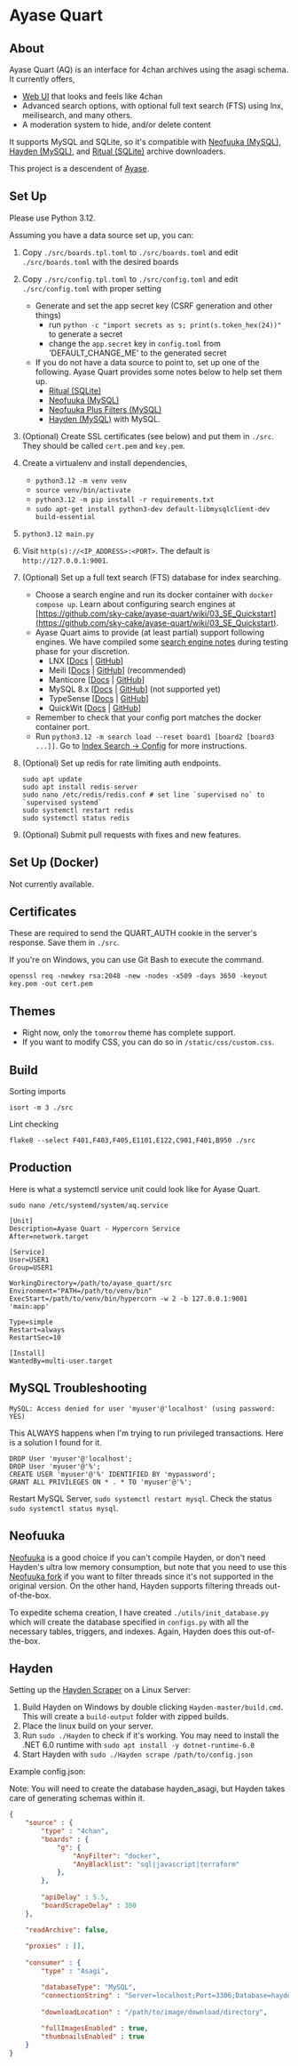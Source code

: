 # Ayase Quart

## About

Ayase Quart (AQ) is an interface for 4chan archives using the asagi schema. It currently offers,

- [Web UI](preview/README.md) that looks and feels like 4chan
- Advanced search options, with optional full text search (FTS) using lnx, meilisearch, and many others.
- A moderation system to hide, and/or delete content

It supports MySQL and SQLite, so it's compatible with [Neofuuka (MySQL)](https://github.com/bibanon/neofuuka-scraper), [Hayden (MySQL)](https://github.com/bbepis/Hayden), and [Ritual (SQLite)](https://github.com/sky-cake/Ritual) archive downloaders.

This project is a descendent of [Ayase](https://github.com/bibanon/ayase).

## Set Up

Please use Python 3.12.

Assuming you have a data source set up, you can:

1. Copy `./src/boards.tpl.toml` to `./src/boards.toml` and edit `./src/boards.toml` with the desired boards
1. Copy `./src/config.tpl.toml` to `./src/config.toml` and edit `./src/config.toml` with proper setting
	- Generate and set the app secret key (CSRF generation and other things)
		- run `python -c "import secrets as s; print(s.token_hex(24))"` to generate a secret
		- change the `app.secret` key in `config.toml` from 'DEFAULT_CHANGE_ME' to the generated secret
    - If you do not have a data source to point to, set up one of the following. Ayase Quart provides some notes below to help set them up.
      - [Ritual (SQLite)](https://github.com/sky-cake/Ritual)
      - [Neofuuka (MySQL)](https://github.com/bibanon/neofuuka-scraper)
      - [Neofuuka Plus Filters (MySQL)](https://github.com/sky-cake/neofuuka-scraper-plus-filters)
      - [Hayden (MySQL)](https://github.com/bbepis/Hayden) with MySQL.
1. (Optional) Create SSL certificates (see below) and put them in `./src`. They should be called `cert.pem` and `key.pem`.
1. Create a virtualenv and install dependencies,
    - `python3.12 -m venv venv`
    - `source venv/bin/activate`
    - `python3.12 -m pip install -r requirements.txt`
    - `sudo apt-get install python3-dev default-libmysqlclient-dev build-essential`
1. `python3.12 main.py`
1. Visit `http(s)://<IP_ADDRESS>:<PORT>`. The default is `http://127.0.0.1:9001`.
1. (Optional) Set up a full text search (FTS) database for index searching.
   - Choose a search engine and run its docker container with `docker compose up`. Learn about configuring search engines at [https://github.com/sky-cake/ayase-quart/wiki/03_SE_Quickstart](https://github.com/sky-cake/ayase-quart/wiki/03_SE_Quickstart).
   - Ayase Quart aims to provide (at least partial) support following engines. We have compiled some [search engine notes](./index_search/README.md) during testing phase for your discretion.
     - LNX [[Docs](https://docs.lnx.rs/) | [GitHub](https://github.com/lnx-search/lnx)]
     - Meili [[Docs](https://www.meilisearch.com/docs/learn/getting_started/installation) | [GitHub](https://github.com/meilisearch/meilisearch)] (recommended)
     - Manticore [[Docs](https://manual.manticoresearch.com/Starting_the_server/Docker?client=Docker#Docker-compose) | [GitHub](https://github.com/manticoresoftware/manticoresearch)]
     - MySQL 8.x [[Docs](https://dev.mysql.com/doc/refman/8.4/en/fulltext-search.html) | [GitHub](https://github.com/mysql/mysql-server)] (not supported yet)
     - TypeSense [[Docs](https://typesense.org/docs/guide/install-typesense.html) | [GitHub](https://github.com/typesense/typesense)]
     - QuickWit [[Docs](https://quickwit.io/docs/get-started/quickstart) | [GitHub](https://github.com/quickwit-oss/quickwit)]
    - Remember to check that your config port matches the docker container port.
    - Run `python3.12 -m search load --reset board1 [board2 [board3 ...]]`. Go to [Index Search -> Config](http://127.0.0.1:9001/index_search_config) for more instructions.
1. (Optional) Set up redis for rate limiting auth endpoints.

    ```
    sudo apt update
    sudo apt install redis-server
    sudo nano /etc/redis/redis.conf # set line `supervised no` to `supervised systemd`
    sudo systemctl restart redis
    sudo systemctl status redis
    ```

1.  (Optional) Submit pull requests with fixes and new features.


## Set Up (Docker)

Not currently available.

## Certificates

These are required to send the QUART_AUTH cookie in the server's response. Save them in `./src`.

If you're on Windows, you can use Git Bash to execute the command.

`openssl req -newkey rsa:2048 -new -nodes -x509 -days 3650 -keyout key.pem -out cert.pem`


## Themes

- Right now, only the `tomorrow` theme has complete support.
- If you want to modify CSS, you can do so in `/static/css/custom.css`.


## Build

Sorting imports

`isort -m 3 ./src`

Lint checking

`flake8 --select F401,F403,F405,E1101,E122,C901,F401,B950 ./src`

## Production

Here is what a systemctl service unit could look like for Ayase Quart.

`sudo nano /etc/systemd/system/aq.service`

```
[Unit]
Description=Ayase Quart - Hypercorn Service
After=network.target

[Service]
User=USER1
Group=USER1

WorkingDirectory=/path/to/ayase_quart/src
Environment="PATH=/path/to/venv/bin"
ExecStart=/path/to/venv/bin/hypercorn -w 2 -b 127.0.0.1:9001 'main:app'

Type=simple
Restart=always
RestartSec=10

[Install]
WantedBy=multi-user.target
```


## MySQL Troubleshooting

`MySQL: Access denied for user 'myuser'@'localhost' (using password: YES)`

This ALWAYS happens when I'm trying to run privileged transactions. Here is a solution I found for it.

```
DROP User 'myuser'@'localhost';
DROP User 'myuser'@'%';
CREATE USER 'myuser'@'%' IDENTIFIED BY 'mypassword';
GRANT ALL PRIVILEGES ON * . * TO 'myuser'@'%';
```

Restart MySQL Server, `sudo systemctl restart mysql`. Check the status `sudo systemctl status mysql`.


## Neofuuka

[Neofuuka](https://github.com/bibanon/neofuuka-scraper) is a good choice if you can't compile Hayden, or don't need Hayden's ultra low memory consumption, but note that you need to use this [Neofuuka fork](https://github.com/sky-cake/neofuuka-scraper) if you want to filter threads since it's not supported in the original version. On the other hand, Hayden supports filtering threads out-of-the-box.

To expedite schema creation, I have created `./utils/init_database.py` which will create the database specified in `configs.py` with all the necessary tables, triggers, and indexes. Again, Hayden does this out-of-the-box.

## Hayden

Setting up the [Hayden Scraper](https://github.com/bbepis/Hayden) on a Linux Server:

1. Build Hayden on Windows by double clicking `Hayden-master/build.cmd`. This will create a `build-output` folder with zipped builds.
2. Place the linux build on your server.
3. Run `sudo ./Hayden` to check if it's working. You may need to install the .NET 6.0 runtime with `sudo apt install -y dotnet-runtime-6.0`
4. Start Hayden with `sudo ./Hayden scrape /path/to/config.json`

Example config.json:

Note: You will need to create the database hayden_asagi, but Hayden takes care of generating schemas within it.

```json
{
    "source" : {
        "type" : "4chan",
        "boards" : {
            "g": {
                "AnyFilter": "docker",
                "AnyBlacklist": "sql|javascript|terraform"
            },
        },
        
        "apiDelay" : 5.5,
        "boardScrapeDelay" : 300
    },

    "readArchive": false,
    
    "proxies" : [],
    
    "consumer" : {
        "type" : "Asagi",

        "databaseType": "MySQL",
        "connectionString" : "Server=localhost;Port=3306;Database=hayden_asagi;Uid=USERNAME;Pwd=PASSWORD;",
        
        "downloadLocation" : "/path/to/image/download/directory",
        
        "fullImagesEnabled" : true,
        "thumbnailsEnabled" : true
    }
}
```
